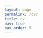 ```yaml
---
layout: page
permalink: /cv/
title: cv
nav: true
nav_order: 5
---
```


<script>
window.location.href = 'https://RazinAleksandr.github.io/assets/pdf/CV.pdf';
</script>

<!-- <noscript>
<p>Please enable JavaScript to view the CV, or <a href="https://RazinAleksandr.github.io/assets/pdf/CV.pdf" target="_blank">click here to open the PDF directly</a>.</p>
</noscript> -->
